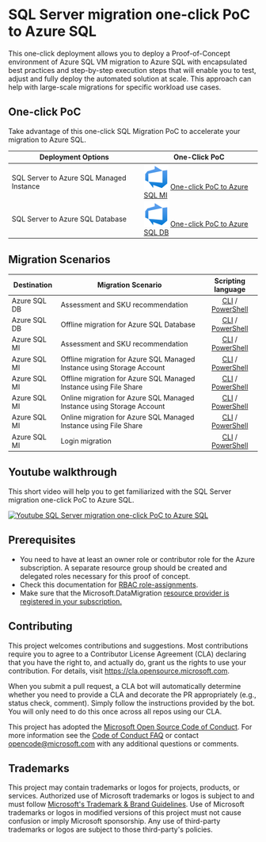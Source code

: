 # SQL Server migration one-click PoC to Azure SQL

This one-click deployment allows you to deploy a Proof-of-Concept environment of Azure SQL VM migration to Azure SQL with encapsulated best practices and step-by-step execution steps that will enable you to test, adjust and fully deploy the automated solution at scale.
This approach can help with large-scale migrations for specific workload use cases.

## One-click PoC

Take advantage of this one-click SQL Migration PoC to accelerate your migration to Azure SQL.

|Deployment Options                         | One-Click PoC  |
|---------                                  | ---------      |
| SQL Server to Azure SQL Managed Instance  | [![One-click PoC to Azure SQL MI](./media/Azure-DevOps.svg)](./AzureSQLMI/deploy/README.md) [One-click PoC to Azure SQL MI](./AzureSQLMI/deploy/README.md)         |
| SQL Server to Azure SQL Database          | [![One-click PoC to Azure SQL DB](./media/Azure-DevOps.svg)](./AzureSQLDB/deploy/README.md) [One-click PoC to Azure SQL DB](./AzureSQLDB/deploy/README.md)         |

## Migration Scenarios

| Destination | Migration Scenario | Scripting language |
|---------    |---------           |:---------:           |
| Azure SQL DB | Assessment and SKU recommendation | [CLI](./AzureSQLDB/assessment/CLI/azuresqldb-assessment-sku-using-cli.md) / [PowerShell](./AzureSQLDB/assessment/PowerShell/azuresqldb-assessment-sku-using-ps.md) |
| Azure SQL DB | Offline migration for Azure SQL Database | [CLI](./AzureSQLDB/migration/CLI/azuresqldb-offline-migration-using-cli.md) / [PowerShell](/AzureSQLDB/migration/PowerShell/azuresqldb-offline-migration-using-ps.md)|
|Azure SQL MI | Assessment and SKU recommendation | [CLI](./AzureSQLMI/assessment/CLI/azuresqlmi-assessment-sku-using-cli.md) / [PowerShell](./AzureSQLMI/assessment/PowerShell/azuresqlmi-assessment-sku-using-ps.md) |
|Azure SQL MI | Offline migration for Azure SQL Managed Instance using Storage Account | [CLI](./AzureSQLMI/migration/CLI/azuresqlmi-offline-migration-using-azure-storage-cli.md) / [PowerShell](/AzureSQLMI/migration/PowerShell/azuresqlmi-offline-migration-using-azure-storage-ps.md)|
|Azure SQL MI | Offline migration for Azure SQL Managed Instance using File Share | [CLI](./AzureSQLMI/migration/CLI/azuresqlmi-offline-migration-using-file-share-cli.md) / [PowerShell](/AzureSQLMI/migration/PowerShell/azuresqlmi-offline-migration-using-file-share-ps.md) |
|Azure SQL MI | Online migration for Azure SQL Managed Instance using Storage Account | [CLI](./AzureSQLMI/migration/CLI/azuresqlmi-offline-migration-using-azure-storage-cli.md) / [PowerShell](/AzureSQLMI/migration/PowerShell/azuresqlmi-online-migration-using-azure-storage-ps.md)|
|Azure SQL MI | Online migration for Azure SQL Managed Instance using File Share | [CLI](./AzureSQLMI/migration/CLI/azuresqlmi-offline-migration-using-file-share-cli.md) / [PowerShell](/AzureSQLMI/migration/PowerShell/azuresqlmi-offline-migration-using-file-share-ps.md)
|Azure SQL MI | Login migration | [CLI](./AzureSQLMI/migration/CLI/azuresqlmi-login-migration-using-cli.md) / [PowerShell](/AzureSQLMI/migration/PowerShell/azuresqlmi-login-migration-using-ps.md) |

## Youtube walkthrough

This short video will help you to get familiarized with the SQL Server migration one-click PoC to Azure SQL.

[![Youtube SQL Server migration one-click PoC to Azure SQL](https://img.youtube.com/vi/qHaGY1oP7WU/0.jpg)](https://www.youtube.com/watch?v=qHaGY1oP7WU)

## Prerequisites

- You need to have at least an owner role or contributor role for the Azure subscription. A separate resource group should be created and delegated roles necessary for this proof of concept.
- Check this documentation for [RBAC role-assignments](https://learn.microsoft.com/en-us/azure/role-based-access-control/role-assignments-steps).
- Make sure that the Microsoft.DataMigration [resource provider is registered in your subscription.](https://learn.microsoft.com/en-us/azure/dms/quickstart-create-data-migration-service-portal#register-the-resource-provider)

## Contributing

This project welcomes contributions and suggestions.  Most contributions require you to agree to a
Contributor License Agreement (CLA) declaring that you have the right to, and actually do, grant us
the rights to use your contribution. For details, visit <https://cla.opensource.microsoft.com>.

When you submit a pull request, a CLA bot will automatically determine whether you need to provide
a CLA and decorate the PR appropriately (e.g., status check, comment). Simply follow the instructions
provided by the bot. You will only need to do this once across all repos using our CLA.

This project has adopted the [Microsoft Open Source Code of Conduct](https://opensource.microsoft.com/codeofconduct/).
For more information see the [Code of Conduct FAQ](https://opensource.microsoft.com/codeofconduct/faq/) or
contact [opencode@microsoft.com](mailto:opencode@microsoft.com) with any additional questions or comments.

## Trademarks

This project may contain trademarks or logos for projects, products, or services. Authorized use of Microsoft
trademarks or logos is subject to and must follow
[Microsoft's Trademark & Brand Guidelines](https://www.microsoft.com/en-us/legal/intellectualproperty/trademarks/usage/general).
Use of Microsoft trademarks or logos in modified versions of this project must not cause confusion or imply Microsoft sponsorship.
Any use of third-party trademarks or logos are subject to those third-party's policies.
